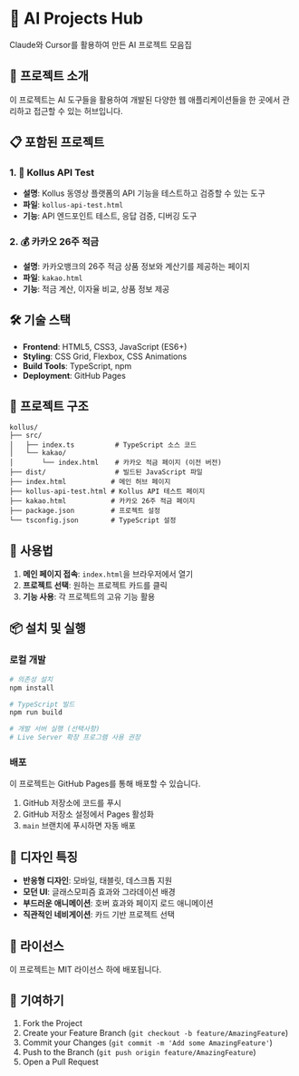 # 🤖 AI Projects Hub

Claude와 Cursor를 활용하여 만든 AI 프로젝트 모음집

## 🚀 프로젝트 소개

이 프로젝트는 AI 도구들을 활용하여 개발된 다양한 웹 애플리케이션들을 한 곳에서 관리하고 접근할 수 있는 허브입니다.

## 📋 포함된 프로젝트

### 1. 📡 Kollus API Test
- **설명**: Kollus 동영상 플랫폼의 API 기능을 테스트하고 검증할 수 있는 도구
- **파일**: `kollus-api-test.html`
- **기능**: API 엔드포인트 테스트, 응답 검증, 디버깅 도구

### 2. 💰 카카오 26주 적금
- **설명**: 카카오뱅크의 26주 적금 상품 정보와 계산기를 제공하는 페이지
- **파일**: `kakao.html`
- **기능**: 적금 계산, 이자율 비교, 상품 정보 제공

## 🛠️ 기술 스택

- **Frontend**: HTML5, CSS3, JavaScript (ES6+)
- **Styling**: CSS Grid, Flexbox, CSS Animations
- **Build Tools**: TypeScript, npm
- **Deployment**: GitHub Pages

## 📁 프로젝트 구조

```
kollus/
├── src/
│   ├── index.ts          # TypeScript 소스 코드
│   └── kakao/
│       └── index.html    # 카카오 적금 페이지 (이전 버전)
├── dist/                 # 빌드된 JavaScript 파일
├── index.html           # 메인 허브 페이지
├── kollus-api-test.html # Kollus API 테스트 페이지
├── kakao.html           # 카카오 26주 적금 페이지
├── package.json         # 프로젝트 설정
└── tsconfig.json        # TypeScript 설정
```

## 🚀 사용법

1. **메인 페이지 접속**: `index.html`을 브라우저에서 열기
2. **프로젝트 선택**: 원하는 프로젝트 카드를 클릭
3. **기능 사용**: 각 프로젝트의 고유 기능 활용

## 📦 설치 및 실행

### 로컬 개발

```bash
# 의존성 설치
npm install

# TypeScript 빌드
npm run build

# 개발 서버 실행 (선택사항)
# Live Server 확장 프로그램 사용 권장
```

### 배포

이 프로젝트는 GitHub Pages를 통해 배포할 수 있습니다.

1. GitHub 저장소에 코드를 푸시
2. GitHub 저장소 설정에서 Pages 활성화
3. `main` 브랜치에 푸시하면 자동 배포

## 🎨 디자인 특징

- **반응형 디자인**: 모바일, 태블릿, 데스크톱 지원
- **모던 UI**: 글래스모피즘 효과와 그라데이션 배경
- **부드러운 애니메이션**: 호버 효과와 페이지 로드 애니메이션
- **직관적인 네비게이션**: 카드 기반 프로젝트 선택

## 📝 라이선스

이 프로젝트는 MIT 라이선스 하에 배포됩니다.

## 🤝 기여하기

1. Fork the Project
2. Create your Feature Branch (`git checkout -b feature/AmazingFeature`)
3. Commit your Changes (`git commit -m 'Add some AmazingFeature'`)
4. Push to the Branch (`git push origin feature/AmazingFeature`)
5. Open a Pull Request

